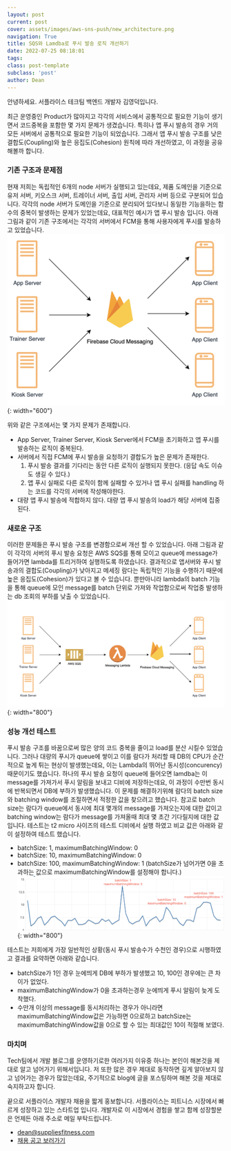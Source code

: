```yaml
---
layout: post
current: post
cover: assets/images/aws-sns-push/new_architecture.png
navigation: True
title: SQS와 Lamdba로 푸시 발송 로직 개선하기
date: 2022-07-25 08:18:01
tags:
class: post-template
subclass: 'post'
author: Dean
---
```


안녕하세요. 서플라이스 테크팀 백엔드 개발자 김영덕입니다.

최근 운영중인 Product가 많아지고 각각의 서비스에서 공통적으로 필요한 기능이 생기면서 코드중복을 포함한 몇 가지 문제가 생겼습니다.
특히나 앱 푸시 발송의 경우 거의 모든 서버에서 공통적으로 필요한 기능이 되었습니다.
그래서 앱 푸시 발송 구조를 낮은 결합도(Coupling)와 높은 응집도(Cohesion) 원칙에 따라 개선하였고, 이 과정을 공유해볼까 합니다.


### 기존 구조과 문제점
현재 저희는 독립적인 6개의 node 서버가 실행되고 있는데요, 제품 도메인을 기준으로 유저 서버, 키오스크 서버, 트레이너 서버, 출입 서버, 관리자 서버 등으로 구분되어 있습니다.
각각의 node 서버가 도메인을 기준으로 분리되어 있다보니 동일한 기능을하는 함수의 중복이 발생하는 문제가 있었는데요, 대표적인 예시가 앱 푸시 발송 입니다.
아래 그림과 같이 기존 구조에서는 각각의 서버에서 FCM을 통해 사용자에게 푸시를 발송하고 있었습니다.
![기존 구조](./assets/images/aws-sns-push/old_architecture.png){: width="600"}

위와 같은 구조에서는 몇 가지 문제가 존재합니다.
* App Server, Trainer Server, Kiosk Server에서 FCM을 초기화하고 앱 푸시를 발송하는 로직이 중복된다.
* 서버에서 직접 FCM에 푸시 발송을 요청하기 결합도가 높은 문제가 존재한다.
    1. 푸시 발송 결과를 기다리는 동안 다른 로직이 실행되지 못한다. (응답 속도 이슈도 생길 수 있다.)
    2. 앱 푸시 실패로 다른 로직이 함께 실패할 수 있거나 앱 푸시 실패를 handling 하는 코드를 각각의 서버에 작성해야한다.
* 대량 앱 푸시 발송에 적합하지 않다. 대량 앱 푸시 발송의 load가 해당 서버에 집중된다.

### 새로운 구조
이러한 문제들은 푸시 발송 구조를 변경함으로써 개선 할 수 있었습니다.
아래 그림과 같이 각각의 서버의 푸시 발송 요청은 AWS SQS를 통해 모이고 queue에 message가 들어가면 lambda를 트리거하여 실행하도록 하였습니다.
결과적으로 앱서버와 푸시 발송과의 결합도(Coupling)가 낮아지고 메세징 람다는 독립적인 기능을 수행하기 때문에 높은 응집도(Cohesion)가 있다고 볼 수 있습니다.
뿐만아니라 lambda의 batch 기능을 통해 queue에 모인 message를 batch 단위로 가져와 작업함으로써 작업중 발생하는 db 조회의 부하를 낮출 수 있었습니다.
![새로운 구조](./assets/images/aws-sns-push/new_architecture.png){: width="800"}


### 성능 개선 테스트
푸시 발송 구조를 바꿈으로써 많은 양의 코드 중복을 줄이고 load를 분산 시킬수 있었습니다.
그러나 대량의 푸시가 queue에 쌓이고 이를 람다가 처리할 때 DB의 CPU가 순간적으로 높게 튀는 현상이 발생했는데요, 이는 Lambda의 뛰어난 동시성(concurency)때문이기도 했습니다.
하나의 푸시 발송 요청이 queue에 들어오면 lamdba는 이 message를 가져가서 푸시 알림을 보내고 디비에 저장하는데요, 이 과정이 수만번 동시에 반복되면서 DB에 부하가 발생했습니다.
이 문제를 해결하기위해 람다의 batch size와 batching window를 조절하면서 적정한 값을 찾으려고 했습니다.
참고로 batch size는 람다가 queue에서 동시에 최대 몇개의 message를 가져오는지에 대한 값이고 batching window는 람다가 message를 가져올때 최대 몇 초간 기다릴지에 대한 값입니다.
테스트는 t2 micro 사이즈의 테스트 디비에서 실행 하였고 비교 값은 아래와 같이 설정하여 테스트 했습니다.
* batchSize: 1, maximumBatchingWindow: 0
* batchSize: 10, maximumBatchingWindow: 0
* batchSize: 100, maximumBatchingWindow: 1 (batchSize가 넘어가면 0을 초과하는 값으로 maximumBatchingWindow를 설정해야 합니다.)
![테스트](./assets/images/aws-sns-push/performance_test.png){: width="800"}

테스트는 저희에게 가장 일반적인 상황(동시 푸시 발송수가 수천인 경우)으로 시행하였고 결과를 요약하면 아래와 같습니다.
* batchSize가 1인 경우 눈에띄게 DB에 부하가 발생했고 10, 100인 경우에는 큰 차이가 없었다.
* maximumBatchingWindow가 0을 초과하는경우 눈에띄게 푸시 알림이 늦게 도착했다.
* 수만개 이상의 message를 동시처리하는 경우가 아니라면 maximumBatchingWindow값은 가능하면 0으로하고 batchSize는 maximumBatchingWindow값을 0으로 할 수 있는 최대값인 10이 적절해 보였다.

### 마치며
Tech팀에서 개발 블로그를 운영하기로한 여러가지 이유중 하나는 본인이 해본것을 제대로 알고 넘어가기 위해서입니다.
저 또한 많은 경우 제대로 동작하면 깊게 알아보지 않고 넘어가는 경우가 많았는데요, 주기적으로 blog에 글을 포스팅하며 해본 것을 제대로 숙지하고자 합니다.

끝으로 서플라이스 개발자 채용을 짧게 홍보합니다. 서플라이스는 피트니스 시장에서 빠르게 성장하고 있는 스타트업 입니다. 개발자로 이 시장에서 경험을 쌓고 함께 성장할분은 언제든 아래 주소로 메일 부탁드립니다.
* dean@suppliesfitness.com 
* [채용 공고 보러가기](https://supplies.notion.site/17d545a40be3463784f3f4861a923c64)
